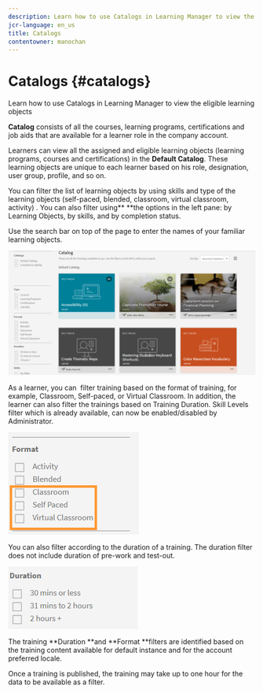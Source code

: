 ```yaml
---
description: Learn how to use Catalogs in Learning Manager to view the eligible learning objects
jcr-language: en_us
title: Catalogs
contentowner: manochan
---
```



# Catalogs {#catalogs}

Learn how to use Catalogs in Learning Manager to view the eligible learning objects

**Catalog**&nbsp;consists of all the courses, learning programs, certifications and job aids that are available for a learner role in the company account.

Learners can view all the assigned and eligible learning objects (learning programs, courses and certifications) in the **Default Catalog**.&nbsp;These learning objects are unique to each learner based on his role, designation, user group, profile, and so on.

You can filter the list of learning objects by using skills and type of the learning objects (self-paced, blended, classroom, virtual classroom, activity) . You can also&nbsp;filter using** **the options in the left pane: by Learning Objects, by skills, and by completion status.

Use the search bar on top of the page to enter the names of&nbsp;your familiar learning objects.

![](assets/catalogs.png)

As a learner, you can&nbsp; filter training based on the&nbsp;format&nbsp;of training, for example,&nbsp;Classroom,&nbsp;Self-paced, or&nbsp;Virtual Classroom. In addition, the learner can also filter the trainings based on Training Duration. Skill Levels filter which is already available, can now be enabled/disabled by Administrator.&nbsp;

![](assets/image014.png)

You can also filter according to the duration of a training.&nbsp;The duration filter does not include duration of pre-work and test-out.

![](assets/image015.png)

The training **Duration **and **Format **filters are identified based on the training content available for default instance and for the account preferred locale.

Once a training is published, the training may take up to one hour for the data to be available as a filter.&nbsp;  


